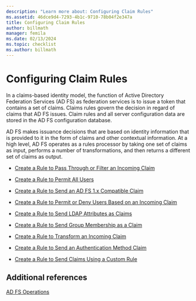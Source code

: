 ```yaml
---
description: "Learn more about: Configuring Claim Rules"
ms.assetid: 46dce9d4-7293-4b1c-9710-78b04f2e347a
title: Configuring Claim Rules
author: billmath
manager: femila
ms.date: 02/13/2024
ms.topic: checklist
ms.author: billmath
---
```


# Configuring Claim Rules

In a claims\-based identity model, the function of Active Directory Federation Services \(AD FS\) as federation services is to issue a token that contains a set of claims. Claims rules govern the decision in regard of claims that AD FS issues. Claim rules and all server configuration data are stored in the AD FS configuration database.

AD FS makes issuance decisions that are based on identity information that is provided to it in the form of claims and other contextual information. At a high level, AD FS operates as a rules processor by taking one set of claims as input, performs a number of transformations, and then returns a different set of claims as output.

-   [Create a Rule to Pass Through or Filter an Incoming Claim](../../ad-fs/operations/Create-a-Rule-to-Pass-Through-or-Filter-an-Incoming-Claim.md)

-   [Create a Rule to Permit All Users](../../ad-fs/operations/Create-a-Rule-to-Permit-All-Users.md)

-   [Create a Rule to Send an AD FS 1.x Compatible Claim](../../ad-fs/operations/Create-a-Rule-to-Send-an-AD-FS-1x-Compatible-Claim.md)

-   [Create a Rule to Permit or Deny Users Based on an Incoming Claim](../../ad-fs/operations/Create-a-Rule-to-Permit-or-Deny-Users-Based-on-an-Incoming-Claim.md)

-   [Create a Rule to Send LDAP Attributes as Claims](../../ad-fs/operations/Create-a-Rule-to-Send-LDAP-Attributes-as-Claims.md)

-   [Create a Rule to Send Group Membership as a Claim](../../ad-fs/operations/Create-a-Rule-to-Send-Group-Membership-as-a-Claim.md)

-   [Create a Rule to Transform an Incoming Claim](../../ad-fs/operations/Create-a-Rule-to-Transform-an-Incoming-Claim.md)

-   [Create a Rule to Send an Authentication Method Claim](../../ad-fs/operations/Create-a-Rule-to-Send-an-Authentication-Method-Claim.md)

-   [Create a Rule to Send Claims Using a Custom Rule](../../ad-fs/operations/Create-a-Rule-to-Send-Claims-Using-a-Custom-Rule.md)

## Additional references

[AD FS Operations](../ad-fs-operations.md)

